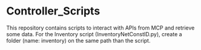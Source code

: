 # Controller_Scripts
This repository contains scripts to interact with APIs from MCP and retrieve some data.
For the Inventory script (InventoryNetConstID.py), create a folder (name: inventory) on the same path than the script.
